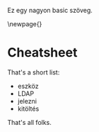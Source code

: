 Ez egy nagyon basic szöveg.

\newpage{}

# Cheatsheet

That's a short list:

-   eszköz
-   LDAP
-   jelezni
-   kitöltés

That's all folks.

